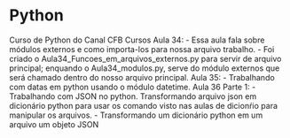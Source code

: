 # Python
Curso de Python do Canal CFB Cursos
    Aula 34:
        - Essa aula fala sobre módulos externos e como 
        importa-los para nossa arquivo trabalho.
        - Foi criado o Aula34_Funcoes_em_arquivos_externos.py para 
        servir de arquivo principal; enquando o Aula34_modulos.py, serve do módulo externos
        que será chamado dentro do nosso arquivo 
        principal.
    Aula 35:
        - Trabalhando com datas em python usando o módulo datetime.
    Aula 36 Parte 1:
        - Trabalhando com JSON no python. Transformando arquivo json em dicionário python para 
        usar os comando visto nas aulas de dicionŕio para manipular os arquivos.
        - Transformando um dicionário python em um arquivo um objeto JSON
    
